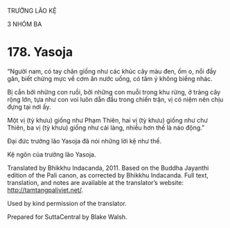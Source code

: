 TRƯỞNG LÃO KỆ

3 NHÓM BA

# 178\. Yasoja

“Người nam, có tay chân giống như các khúc cây màu đen, ốm o, nổi đầy gân, biết chừng mực về cơm ăn nước uống, có tâm ý không biếng nhác.

Bị cắn bởi những con ruồi, bởi những con muỗi trong khu rừng, ở trảng cây rộng lớn, tựa như con voi luôn dẫn đầu trong chiến trận, vị có niệm nên chịu đựng tại nơi ấy.

Một vị (tỳ khưu) giống như Phạm Thiên, hai vị (tỳ khưu) giống như chư Thiên, ba vị (tỳ khưu) giống như cái làng, nhiều hơn thế là náo động.”

Đại đức trưởng lão Yasoja đã nói những lời kệ như thế.

Kệ ngôn của trưởng lão Yasoja.

Translated by Bhikkhu Indacanda, 2011. Based on the Buddha Jayanthi edition of the Pali canon, as corrected by Bhikkhu Indacanda. Full text, translation, and notes are available at the translator’s website: http://tamtangpaliviet.net/.

Used by kind permission of the translator.

Prepared for SuttaCentral by Blake Walsh.
